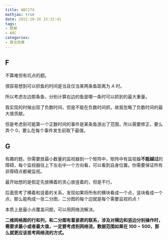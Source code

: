 ```yaml
---
title: ABC274
mathjax: true
date: 2022-10-26 15:32:41
tags:
- 题解
- ARC
categories:
- 算法竞赛
---
```


## F

不算难但有坑点的题。

很容易想到可以抓鱼的时间是当且仅当某两条鱼距离为 $A$ 时。

所以考虑左边那条鱼，分别计算右边的鱼是哪一条时可以抓到的最大重量。

我实现的时候出现了负数时间，但是不能在负数时间抓，故我忽略了负数时间的最大值贡献。

但是考虑到可能第一个正数时间的事件是某条鱼游出了范围，所以需要修正，要么弄个 $0$，要么在每个事件发生前取下最值。

## G

有趣的题。你需要放最小数量的监视器到一个矩阵中，矩阵中有监视器**不能越过**的障碍，每个监视器往上下左右中一个方向看，可以看到自身位置。你需要保证所有非障碍点都被监视。

最开始想的是假定先放横着的贪心放竖着的，但是不行。

后面思考了横着和竖着的关系，发现如果将所有的横块看成一个点，竖块看成一个点，那么能构成一张二分图，二分图的每个边就是每个需要监视的点！

本质上是最小点覆盖问题，可以用网络流解决。

**二维网格图的行和列，和二分图有着紧密的联系，涉及对横边和竖边分别操作时，需要求最小或者最大值，一定要考虑到网络流，数据范围如果在 $100-500$，那么就更应该思考网络流的方式。**

